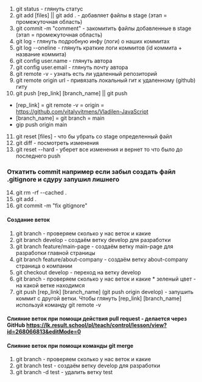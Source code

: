 1. git status - глянуть статус
2. git add [files] || git add . - добавляет файлы в stage (этап = промежуточная область)
3. git commit -m "comment" - закомитить файлы добавленные в stage (этап = промежуточная область)
4. git log - глянуть подробную инфу (логи) о наших коммитах
5. git log --oneline - глянуть краткие логи коммитов (id коммита + название коммита)
6. git config user.name - глянуть автора
7. git config user.email - глянуть почту автора
8. git remote -v - узнать есть ли удаленный репозиторий
9. git remote origin url - привязать локальный гит к удаленному (github) гиту
10. git push [rep_link] [branch_name] || git push
- [rep_link] = git remote -v = origin = https://github.com/vitalyvitmens/Vladilen-JavaScript
- [branch_name] = git branch = main
- gip push origin main
11. git reset [files] - что бы убрать со stage определенный файл 
12. git diff - посмотреть изменения
13. git reset --hard - уберет все изменения и вернет то что было до последнего push
### Откатить commit например если забыл создать файл .gitignore и сдуру запушил лишнего
14. git rm -rf --cached .
15. git add .
16. git commit -m "fix gitignore"

#### Создание веток
1. git branch - проверяем сколько у нас веток и какие
2. git branch develop - создаём ветку develop для разработки
3. git branch feature/main-page - создаём ветку main-page для разработки главной страницы
4. git branch feature/about-company - создаём ветку about-company страница о компании
5. git checkout develop - переход на ветку develop
6. git branch - проверяем сколько у нас веток и какие * зеленый цвет - на какой ветке находимся
7. git push [rep_link] [branch_name] (git push origin develop) - запушить коммит с другой ветки. Чтобы глянуть [rep_link] [branch_name] используй команду git remote -v

#### Слияние веток при помощи действия pull request - делается через GitHub https://lk.result.school/pl/teach/control/lesson/view?id=268066813&editMode=0

#### Слияние веток при помощи команды git merge
1. git branch - проверяем сколько у нас веток и какие
2. git branch test - создаём ветку develop для разработки
3. git branch -d test - удалить ветку test